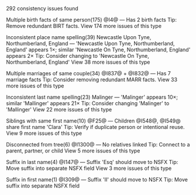 292 consistency issues found

Multiple birth facts of same person(175)
@I4@ — Has 2 birth facts
Tip: Remove redundant BIRT facts.
View 174 more issues of this type

Inconsistent place name spelling(39)
Newcastle Upon Tyne, Northumberland, England — 'Newcastle Upon Tyne, Northumberland, England' appears 1×; similar 'Newcastle On Tyne, Northumberland, England' appears 2×
Tip: Consider changing to 'Newcastle On Tyne, Northumberland, England'
View 38 more issues of this type

Multiple marriages of same couple(34)
@I837@ + @I832@ — Has 7 marriage facts
Tip: Consider removing redundant MARR facts.
View 33 more issues of this type

Inconsistent last name spelling(23)
Malinger — 'Malinger' appears 10×; similar 'Mallinger' appears 21×
Tip: Consider changing 'Malinger' to 'Mallinger'
View 22 more issues of this type

Siblings with same first name(10)
@F25@ — Children @I548@, @I549@ share first name 'Clara'
Tip: Verify if duplicate person or intentional reuse.
View 9 more issues of this type

Disconnected from tree(6)
@I1300@ — No relatives linked
Tip: Connect to a parent, partner, or child
View 5 more issues of this type

Suffix in last name(4)
@I147@ — Suffix 'Esq' should move to NSFX
Tip: Move suffix into separate NSFX field
View 3 more issues of this type

Suffix in first name(1)
@I309@ — Suffix 'II' should move to NSFX
Tip: Move suffix into separate NSFX field